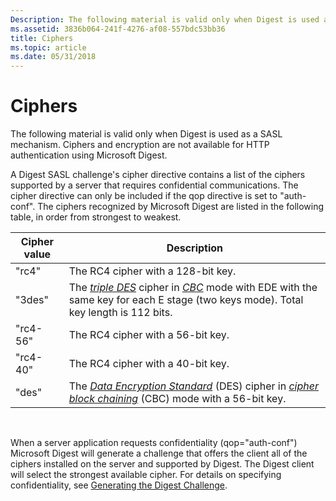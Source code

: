 ```yaml
---
Description: The following material is valid only when Digest is used as a SASL mechanism. Ciphers and encryption are not available for HTTP authentication using Microsoft Digest.
ms.assetid: 3836b064-241f-4276-af08-557bdc53bb36
title: Ciphers
ms.topic: article
ms.date: 05/31/2018
---
```


# Ciphers

The following material is valid only when Digest is used as a SASL mechanism. Ciphers and encryption are not available for HTTP authentication using Microsoft Digest.

A Digest SASL challenge's cipher directive contains a list of the ciphers supported by a server that requires confidential communications. The cipher directive can only be included if the qop directive is set to "auth-conf". The ciphers recognized by Microsoft Digest are listed in the following table, in order from strongest to weakest.



| Cipher value | Description                                                                                                                                                                                                                                                                                    |
|--------------|------------------------------------------------------------------------------------------------------------------------------------------------------------------------------------------------------------------------------------------------------------------------------------------------|
| "rc4"        | The RC4 cipher with a 128-bit key.                                                                                                                                                                                                                                                             |
| "3des"       | The [*triple DES*](/windows/desktop/SecGloss/t-gly) cipher in [*CBC*](/windows/desktop/SecGloss/c-gly) mode with EDE with the same key for each E stage (two keys mode). Total key length is 112 bits. |
| "rc4-56"     | The RC4 cipher with a 56-bit key.                                                                                                                                                                                                                                                              |
| "rc4-40"     | The RC4 cipher with a 40-bit key.                                                                                                                                                                                                                                                              |
| "des"        | The [*Data Encryption Standard*](/windows/desktop/SecGloss/d-gly) (DES) cipher in [*cipher block chaining*](/windows/desktop/SecGloss/c-gly) (CBC) mode with a 56-bit key. |



 

When a server application requests confidentiality (qop="auth-conf") Microsoft Digest will generate a challenge that offers the client all of the ciphers installed on the server and supported by Digest. The Digest client will select the strongest available cipher. For details on specifying confidentiality, see [Generating the Digest Challenge](generating-the-digest-challenge.md).

 

 